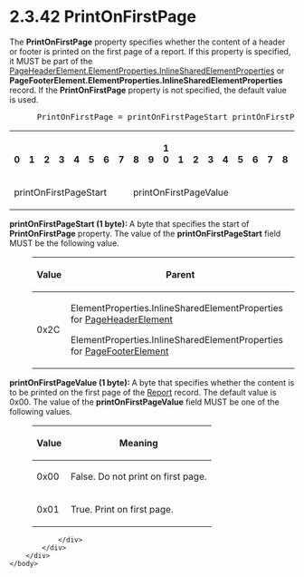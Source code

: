 <html dir="LTR" xmlns:mshelp="http://msdn.microsoft.com/mshelp" xmlns:ddue="http://ddue.schemas.microsoft.com/authoring/2003/5" xmlns:xlink="http://www.w3.org/1999/xlink" xmlns:tool="http://www.microsoft.com/tooltip">
    <head>
        <meta http-equiv="Content-Type" content="text/html; CHARSET=utf-8"></meta>
        <meta name="save" content="history"></meta>
        <title>2.3.42 PrintOnFirstPage</title>
        <xml>
            <mshelp:toctitle title="2.3.42 PrintOnFirstPage"></mshelp:toctitle>
            <mshelp:rltitle title="[MS-RPL]: PrintOnFirstPage"></mshelp:rltitle>
            <mshelp:keyword index="A" term="c5ff73cb-c92e-4cd0-a3cc-32f7e76a2471"></mshelp:keyword>
            <mshelp:attr name="DCSext.ContentType" value="open specification"></mshelp:attr>
            <mshelp:attr name="AssetID" value="c5ff73cb-c92e-4cd0-a3cc-32f7e76a2471"></mshelp:attr>
            <mshelp:attr name="TopicType" value="kbRef"></mshelp:attr>
            <mshelp:attr name="DCSext.Title" value="[MS-RPL]: PrintOnFirstPage" />
        </xml>
    </head>
    <body>
        <div id="header">
            <h1 class="heading">2.3.42 PrintOnFirstPage</h1>
        </div>
        <div id="mainSection">
            <div id="mainBody">
                <div id="allHistory" class="saveHistory"></div>
                <div id="sectionSection0" class="section" name="collapseableSection">
                    

<p>The <b>PrintOnFirstPage</b> property specifies whether the
content of a header or footer is printed on the first page of a report. If this
property is specified, it MUST be part of the <a href="23d76278-cee5-45ee-a361-a9d94d6d3300.htm">PageHeaderElement.ElementProperties.InlineSharedElementProperties</a>
or <b>PageFooterElement.ElementProperties.InlineSharedElementProperties</b>
record. If the <b>PrintOnFirstPage</b> property is not specified, the default
value is used.</p>

<dl>
<dd>
<div><pre> PrintOnFirstPage = printOnFirstPageStart printOnFirstPageValue
</pre></div>
</dd></dl>

<table>
 <tr>
  <th><p><br>0</p></th>
  <th><p><br>1</p></th>
  <th><p><br>2</p></th>
  <th><p><br>3</p></th>
  <th><p><br>4</p></th>
  <th><p><br>5</p></th>
  <th><p><br>6</p></th>
  <th><p><br>7</p></th>
  <th><p><br>8</p></th>
  <th><p><br>9</p></th>
  <th><p>1<br>0</p></th>
  <th><p><br>1</p></th>
  <th><p><br>2</p></th>
  <th><p><br>3</p></th>
  <th><p><br>4</p></th>
  <th><p><br>5</p></th>
  <th><p><br>6</p></th>
  <th><p><br>7</p></th>
  <th><p><br>8</p></th>
  <th><p><br>9</p></th>
  <th><p>2<br>0</p></th>
  <th><p><br>1</p></th>
  <th><p><br>2</p></th>
  <th><p><br>3</p></th>
  <th><p><br>4</p></th>
  <th><p><br>5</p></th>
  <th><p><br>6</p></th>
  <th><p><br>7</p></th>
  <th><p><br>8</p></th>
  <th><p><br>9</p></th>
  <th><p>3<br>0</p></th>
  <th><p><br>1</p></th>
 </tr>
 <tr>
  <td colspan="8">
  <p>printOnFirstPageStart</p>
  </td>
  <td colspan="8">
  <p>printOnFirstPageValue</p>
  </td>
  
 </tr>
</table>

<p><b>printOnFirstPageStart (1 byte): </b>A byte that
specifies the start of <b>PrintOnFirstPage</b> property. The value of the <b>printOnFirstPageStart</b>
field MUST be the following value.</p>

<dl>
<dd>
<table>
 <thead>
  <tr>
   <th>
   <p>Value</p>
   </th>
   <th>
   <p>Parent</p>
   </th>
  </tr>
 </thead>
 <tr>
  <td>
  <p>0x2C</p>
  </td>
  <td>
  <p>ElementProperties.InlineSharedElementProperties for <a href="42322dd8-21a8-4c45-9567-393dfa424736.htm">PageHeaderElement</a></p>
  <p>ElementProperties.InlineSharedElementProperties for <a href="c6b17d7f-d30f-475d-9839-ff97d9d7d69a.htm">PageFooterElement</a></p>
  </td>
 </tr>
</table>
</dd></dl>

<p><b>printOnFirstPageValue (1 byte): </b>A byte that
specifies whether the content is to be printed on the first page of the <a href="4be143af-2e99-41c5-894d-01902ed98673.htm">Report</a> record. The default
value is 0x00. The value of the <b>printOnFirstPageValue</b> field MUST be one
of the following values.</p>

<dl>
<dd>
<table>
 <thead>
  <tr>
   <th>
   <p>Value</p>
   </th>
   <th>
   <p>Meaning</p>
   </th>
  </tr>
 </thead>
 <tr>
  <td>
  <p>0x00</p>
  </td>
  <td>
  <p>False. Do not print on first page.</p>
  </td>
 </tr>
 <tr>
  <td>
  <p>0x01</p>
  </td>
  <td>
  <p>True. Print on first page.</p>
  </td>
 </tr>
</table>
</dd></dl>

<p> </p>


                </div>
            </div>
        </div>
    </body>
</html>